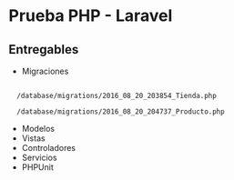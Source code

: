 # Prueba PHP - Laravel

## Entregables

* Migraciones

<code>
  /database/migrations/2016_08_20_203854_Tienda.php<br>
  /database/migrations/2016_08_20_204737_Producto.php
</code>
 
* Modelos
* Vistas
* Controladores
* Servicios
* PHPUnit
